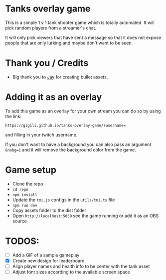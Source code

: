 # Tanks overlay game

This is a simple 1 v 1 tank shooter game which is totally automated. It will pick random players from a streamer's chat.   

It will only pick viewers that have sent a message so that it does not expose people that are only lurking and maybe don't want to be seen.

# Thank you / Credits 
 * Big thank you to [Jay](https://github.com/justJay-dev) for creating bullet assets.

# Adding it as an overlay

To add this game as an overlay for your own stream you can do so by using the link:

`https://gigili.github.io/tanks-overlay-game/?username=` 

and filling in your twitch username. 

If you don't want to have a background you can also pass an argument `&nobg=1` and it will remove the background color from the game.

# Game setup

 * Clone the repo
 * `cd repo`
 * `npm install`
 * Update the `tmi.js` configs in the `utils/tmi.ts` file
 * `npm run dev`
 * Copy assets folder to the dist folder 
 * Open `http://localhost:5050` see the game running or add it as an OBS source
 
# TODOS:
   * [ ] Add a GIF of a sample gameplay
   * [x] Create new design for leaderboard
   * [ ] Align player names and health info to be center with the tank asset
   * [ ] Adjust font sizes according to the available screen space
